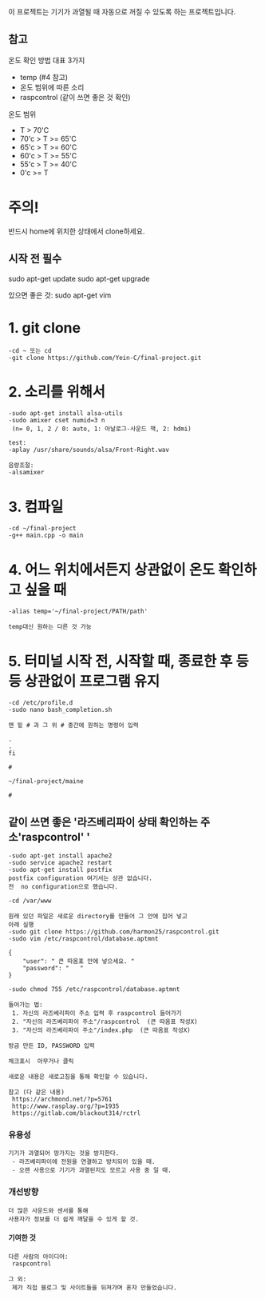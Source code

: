  이 프로젝트는 기기가 과열될 때 자동으로 꺼질 수 있도록 하는 프로젝트입니다.

참고
----
온도 확인 방법 대표 3가지
 - temp  (#4 참고)
 - 온도 범위에 따른 소리
 - raspcontrol  (같이 쓰면 좋은 것 확인)

온도 범위
 - T > 70'C
 - 70'c > T >= 65'C
 - 65'c > T >= 60'C
 - 60'c > T >= 55'C
 - 55'c > T >= 40'C
 - 0'c >= T


주의!
=====

반드시 home에 위치한 상태에서 clone하세요.

시작 전 필수
------------
sudo apt-get update
sudo apt-get upgrade

있으면 좋은 것: sudo apt-get vim


# 1. git clone

	-cd ~ 또는 cd
	-git clone https://github.com/Yein-C/final-project.git

# 2. 소리를 위해서
	
	-sudo apt-get install alsa-utils
	-sudo amixer cset numid=3 n
	 (n= 0, 1, 2 / 0: auto, 1: 아날로그-사운드 잭, 2: hdmi)

	test:
	-aplay /usr/share/sounds/alsa/Front-Right.wav

	음량조절:
	-alsamixer

# 3. 컴파일

	-cd ~/final-project
	-g++ main.cpp -o main

# 4. 어느 위치에서든지 상관없이 온도 확인하고 싶을 때

	-alias temp='~/final-project/PATH/path'
	
	temp대신 원하는 다른 것 가능

# 5. 터미널 시작 전, 시작할 때, 종료한 후 등등 상관없이 프로그램 유지

	-cd /etc/profile.d
	-sudo nano bash_completion.sh

	맨 밑 # 과 그 위 # 중간에 원하는 명령어 입력
	
	.
	.
	fi
	
	#
	
	~/final-project/maine
	
	#

## 같이 쓰면 좋은 '라즈베리파이 상태 확인하는 주소'raspcontrol' '

	-sudo apt-get install apache2
	-sudo service apache2 restart
	-sudo apt-get install postfix
	postfix configuration 여기서는 상관 없습니다.
 	전  no configuration으로 했습니다.
	
	-cd /var/www

	원래 있던 파일은 새로운 directory를 만들어 그 안에 집어 넣고
	아래 실행 
	-sudo git clone https://github.com/harmon25/raspcontrol.git
	-sudo vim /etc/raspcontrol/database.aptmnt

	{
		"user": " 큰 따옴표 안에 넣으세요. "
		"password": "   "
	}

	-sudo chmod 755 /etc/raspcontrol/database.aptmnt

	들어가는 법:
	 1. 자신의 라즈베리파이 주소 입력 후 raspcontrol 들어가기
	 2. "자신의 라즈베리파이 주소"/raspcontrol  (큰 따옴표 작성X)
	 3. "자신의 라즈베리파이 주소"/index.php  (큰 따옴표 작성X)

	방금 만든 ID, PASSWORD 입력
	
	체크표시  아무거나 클릭

	새로운 내용은 새로고침을 통해 확인할 수 있습니다.

	참고 (다 같은 내용)
	 https://archmond.net/?p=5761
	 http://www.rasplay.org/?p=1935
	 https://gitlab.com/blackout314/rctrl

### 유용성
	
	기기가 과열되어 망가지는 것을 방지한다.
	 - 라즈베리파이에 전원을 연결하고 방치되어 있을 때.
	 - 오랜 사용으로 기기가 과열된지도 모르고 사용 중 일 때.

### 개선방향

	더 많은 사운드와 센서를 통해
	사용자가 정보를 더 쉽게 깨달을 수 있게 할 것.


#### 기여한 것

	다른 사람의 아이디어:
	 raspcontrol

	그 외:
	 제가 직접 블로그 및 사이트들을 뒤져가며 혼자 만들었습니다.
